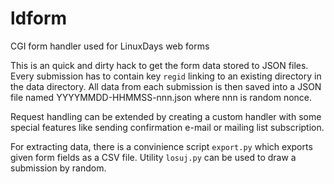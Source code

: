 # ldform
CGI form handler used for LinuxDays web forms

This is an quick and dirty hack to get the form data stored to JSON files.
Every submission has to contain key `regid` linking to an existing directory in
the data directory. All data from each submission is then saved into a JSON file
named YYYYMMDD-HHMMSS-nnn.json where nnn is random nonce.

Request handling can be extended by creating a custom handler with some special
features like sending confirmation e-mail or mailing list subscription.

For extracting data, there is a convinience script `export.py` which exports
given form fields as a CSV file. Utility `losuj.py` can be used to draw a
submission by random.
